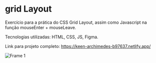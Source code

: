 # grid Layout 

Exercício para a prática do CSS Grid Layout, assim como Javascript na função mouseEnter + mouseLeave.

Tecnologias utilizadas: HTML, CSS, JS, Figma.  

Link para projeto completo: 
https://keen-archimedes-b97637.netlify.app/



![Frame 1](https://user-images.githubusercontent.com/94414829/165148692-21e3fb0f-2bb3-40b2-a5b6-4849fb690633.svg)


